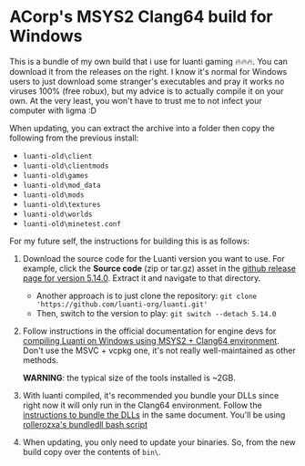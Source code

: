 # ACorp's MSYS2 Clang64 build for Windows
This is a bundle of my own build that i use for luanti gaming 🔥🔥🔥. You can download it from the releases on the right. I know it's normal for Windows users to just download some stranger's executables and pray it works no viruses 100% (free robux), but my advice is to actually compile it on your own. At the very least, you won't have to trust me to not infect your computer with ligma :D

When updating, you can extract the archive into a folder then copy the following from the previous install:
- `luanti-old\client`
- `luanti-old\clientmods`
- `luanti-old\games`
- `luanti-old\mod_data`
- `luanti-old\mods`
- `luanti-old\textures`
- `luanti-old\worlds`
- `luanti-old\minetest.conf`

For my future self, the instructions for building this is as follows:

1. Download the source code for the Luanti version you want to use. For example, click the **Source code** (zip or tar.gz) asset in the [github release page for version 5.14.0](https://github.com/luanti-org/luanti/releases/tag/5.14.0). Extract it and navigate to that directory.

   - Another approach is to just clone the repository: `git clone 'https://github.com/luanti-org/luanti.git'`
   - Then, switch to the version to play: `git switch --detach 5.14.0`

2. Follow instructions in the official documentation for engine devs for [compiling Luanti on Windows using MSYS2 + Clang64 environment](https://docs.luanti.org/for-engine-devs/compiling/windows/). Don't use the MSVC + vcpkg one, it's not really well-maintained as other methods.

   **WARNING**: the typical size of the tools installed is ~2GB.

3. With luanti compiled, it's recommended you bundle your DLLs since right now it will only run in the Clang64 environment. Follow the [instructions to bundle the DLLs](https://docs.luanti.org/for-engine-devs/compiling/windows/#bundling-dlls) in the same document. You'll be using [rollerozxa's bundledll bash script](https://github.com/rollerozxa/msys2-bundledlls)

4. When updating, you only need to update your binaries. So, from the new build copy over the contents of `bin\`.